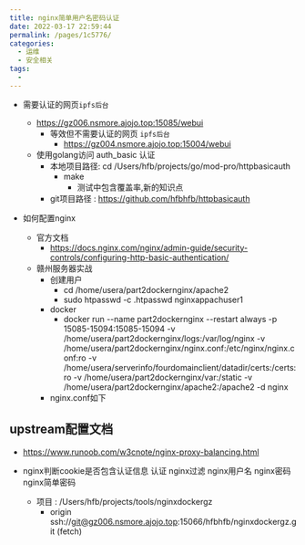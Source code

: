 ```yaml
---
title: nginx简单用户名密码认证
date: 2022-03-17 22:59:44
permalink: /pages/1c5776/
categories:
  - 运维
  - 安全相关
tags:
  - 
---
```



* 需要认证的网页`ipfs后台`
  * https://gz006.nsmore.ajojo.top:15085/webui
    * 等效但不需要认证的网页 `ipfs后台`
      * https://gz004.nsmore.ajojo.top:15004/webui
  * 使用golang访问 auth_basic 认证
    * 本地项目路径: cd /Users/hfb/projects/go/mod-pro/httpbasicauth
      * make
        * 测试中包含覆盖率,新的知识点
    * git项目路径 : https://github.com/hfbhfb/httpbasicauth

* 如何配置nginx
  * 官方文档
    * https://docs.nginx.com/nginx/admin-guide/security-controls/configuring-http-basic-authentication/
  * 赣州服务器实战
    * 创建用户
      * cd /home/usera/part2dockernginx/apache2
      * sudo htpasswd -c .htpasswd nginxappachuser1
    * docker
      * docker run --name part2dockernginx --restart always -p 15085-15094:15085-15094  -v /home/usera/part2dockernginx/logs:/var/log/nginx -v /home/usera/part2dockernginx/nginx.conf:/etc/nginx/nginx.conf:ro -v /home/usera/serverinfo/fourdomainclient/datadir/certs:/certs:ro -v /home/usera/part2dockernginx/var:/static -v /home/usera/part2dockernginx/apache2:/apache2 -d nginx
    * nginx.conf如下




## upstream配置文档
  * https://www.runoob.com/w3cnote/nginx-proxy-balancing.html


* nginx判断cookie是否包含认证信息 认证  nginx过滤 nginx用户名 nginx密码 nginx简单密码
  * 项目 : /Users/hfb/projects/tools/nginxdockergz
    * origin  ssh://git@gz006.nsmore.ajojo.top:15066/hfbhfb/nginxdockergz.git (fetch)

